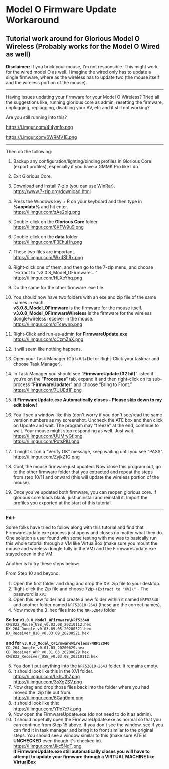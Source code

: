 # Model O Firmware Update Workaround
Tutorial work around for Glorious Model O Wireless (Probably works for the Model O Wired as well)
-------------------------------------------------------------------------------------------------
**Disclaimer:** If you brick your mouse, I'm not responsible. This might work for the wired model O as well. I imagine the wired only has to update a single firmware, where as the wireless has to update two (the mouse itself and the wireless portion of the mouse).

--------------------------------------------------------------------------

Having issues updating your firmware for your Model O Wireless? Tried all the suggestions like, running glorious core as admin, resetting the firmware, unplugging, replugging, disabling your AV, etc and it still not working?

Are you still running into this?

https://i.imgur.com/4I4ymfo.png

https://i.imgur.com/6WRMV1E.png

-------------------------------------------------------------------------
Then do the following:

1. Backup any configuration/lighting/binding profiles in Glorious Core (export profiles), especially if you have a GMMK Pro like I do.    

2. Exit Glorious Core.   

3. Download and install 7-zip (you can use WinRar).    
https://www.7-zip.org/download.html

4. Press the Windows key + R on your keyboard and then type in **%appdata%** and hit enter.    
https://i.imgur.com/zAe2oIg.png

5. Double-click on the **Glorious Core** folder.    
https://i.imgur.com/8KFW9u9.png

6. Double-click on the **data** folder.    
https://i.imgur.com/F3EhuHn.png

7. These two files are important.    
https://i.imgur.com/WxdSh9x.png

8. Right-click one of them, and then go to the 7-zip menu, and choose “Extract to “v3.0.8_Model_OFirmware….”
https://i.imgur.com/HLXeYhq.png

9. Do the same for the other firmware .exe file.

10. You should now have two folders with an exe and zip file of the same names in each.  
**v3.0.8_Model_OFirmware** is the firmware for the mouse itself.     
**v3.0.8_Model_OFirmwareWireless** is the firmware for the wireless dongle/wireless receiver in the mouse.    
https://i.imgur.com/dTcewnp.png

11. Right-Click and run-as-admin for **FirmwareUpdate.exe**    
https://i.imgur.com/cCzmZaX.png

12. It will seem like nothing happens.

13. Open your Task Manager (Ctrl+Alt+Del or Right-Click your taskbar and choose Task Manager).

14. In Task Manager you should see “**FirmwareUpdate (32 bit)**” listed if you’re on the “**Processes**” tab, expand it and then right-click on its sub-process “**FirmwareUpdater**” and choose “Bring to Front.”  
https://i.imgur.com/7UUEd1F.png

15. **If FirmwareUpdate.exe Automatically closes - Please skip down to my edit below!**

16. You'll see a window like this (don't worry if you don't see/read the same version numbers as my screenshot. Uncheck the ATE box and then click on Update and wait. The program may "freeze" at the end, continue to wait. Your mouse might stop responding as well. Just wait.    
https://i.imgur.com/UUMryGf.png    
https://i.imgur.com/PotsPIU.png    

17. It might sit on a "Verify OK" message, keep waiting until you see "PASS".    
https://i.imgur.com/ZyjkZ1G.png

18. Cool, the mouse firmware just updated. Now close this program out, go to the other firmware folder that you extracted and repeat the steps from step 10/11 and onward (this will update the wireless portion of the mouse).

19. Once you've updated both firmware, you can reopen glorious core. If glorious core loads blank, just uninstall and reinstall it. Import the profiles you exported at the start of this tutorial.

-----------------------------------------------------------------------------

**Edit:**

Some folks have tried to follow along with this tutorial and find that FirmwareUpdate.exe process just opens and closes no matter what they do. One solution a user found with some testing with me was to basically run this whole tutorial through a VM like VirtualBox (make sure you mount the mouse and wireless dongle fully in the VM) and the FirmwareUpdate.exe stayed open in the VM.

Another is to try these steps below:

From Step 10 and beyond:  

1. Open the first folder and drag and drop the XVI.zip file to your desktop.  
2. Right-click the Zip file and choose 7zip->`Extract to "XVI\"` - The password is `XVI`  
3. Open this new folder and create a new folder within it named `NRF52840` and another folder named `NRF52810+264J` (these are the correct names).  
4. Now move the 3 .hex files into the `NRF52840` folder  

**So for `v3.0.8_Model_OFirmware\NRF52840`**  
        ```CM2822_Mouse_USB_v0.03.08_20210112.hex```  
        ```DX_264_Dongle_v0.03.09.05_20200521.hex```  
        ```DX_Receiver_810_v0.03.09_20200521.hex```  

**and for `v3.0.8_Model_OFirmwareWireless\NRF52840`**  
        ```CD_264_Dongle_v0.01.03_20200629.hex```  
        ```CD_Receiver_APP_v0.01.03_20200629.hex```  
        ```CM2822_Receiver_USB_v0.03.08_20210112.hex```  


5. You don't put anything into the `NRF52810+264J` folder. It remains empty.  
6. It should look like this in the XVI folder.  
https://i.imgur.com/LkhUth7.png  
https://i.imgur.com/3sXgZSV.png  
7. Now drag and drop those files back into the folder where you had moved the .zip file out from.  
https://i.imgur.com/6Gag0qm.png  
8. It should look like this:  
https://i.imgur.com/YPo7c7k.png  
9. Now open the FirmwareUpdate.exe (do not need to do it as admin).  
10. It should hopefully open the FirmwareUpdate.exe as normal so that you can continue from Step 15 above. If you don't see the window, see if you can find it in task manager and bring it to front similar to the original steps. You should see a window similar to this (make sure ATE is **UNCHECKED** even though it's checked in).  
https://i.imgur.com/Jkc5NdT.png  
**If FirmwareUpdate.exe still automatically closes you will have to attempt to update your firmware through a VIRTUAL MACHINE like VirtualBox**
